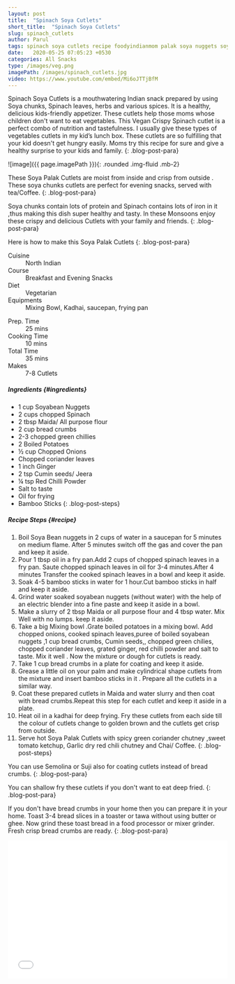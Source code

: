 ```yaml
---
layout: post
title:  "Spinach Soya Cutlets"
short_title:  "Spinach Soya Cutlets"
slug: spinach_cutlets
author: Parul
tags: spinach soya cutlets recipe foodyindianmom palak soya nuggets soya chunks fried snack tasty delicious kids tiffin party snack breakfast naasta baked spinachRecipes crispy cutlets healthy nutritous indian appetizer food
date:   2020-05-25 07:05:23 +0530
categories: All Snacks
type: /images/veg.png
imagePath: /images/spinach_cutlets.jpg
video: https://www.youtube.com/embed/Mi6oJTTjBfM
---
```


Spinach Soya Cutlets is a mouthwatering Indian snack prepared by using Soya chunks,  Spinach leaves, herbs and various spices. It is a healthy, delicious kids-friendly appetizer. These cutlets help those moms whose children don't want to eat vegetables. This Vegan Crispy Spinach cutlet is a perfect combo of nutrition and tastefulness. I usually give these types of vegetables cutlets in my kid’s lunch box. These cutlets are so fulfilling that your kid doesn't get hungry easily. Moms try this recipe for sure and give a healthy surprise to your kids and family.
{: .blog-post-para}

![image]({{ page.imagePath }}){: .rounded .img-fluid .mb-2}

These Soya Palak Cutlets are moist from inside and crisp from outside . These soya chunks cutlets are perfect for evening snacks, served with tea/Coffee.
{: .blog-post-para}

Soya chunks contain lots of protein and Spinach contains lots of iron in it ,thus  making this dish super healthy and tasty. In these Monsoons enjoy these crispy and delicious Cutlets with your family and friends.
{: .blog-post-para}

Here is how to make this Soya Palak Cutlets
{: .blog-post-para}

<div class="row">
    <div class="col-md-6">
        <dl class="row">
            <dt class="col-sm-4">Cuisine</dt><dd class="col-sm-7">North Indian</dd>
            <dt class="col-sm-4">Course</dt><dd class="col-sm-7">Breakfast and Evening Snacks</dd>
            <dt class="col-sm-4">Diet</dt><dd class="col-sm-7">Vegetarian</dd>
            <dt class="col-sm-4">Equipments</dt><dd class="col-sm-7">Mixing Bowl, Kadhai, saucepan, frying pan</dd>
        </dl>
    </div>
    <div class="col-md-6">
        <dl class="row">
            <dt class="col-sm-5">Prep. Time</dt><dd class="col-sm-7">25 mins</dd>
            <dt class="col-sm-5">Cooking Time</dt><dd class="col-sm-7">10 mins</dd>
            <dt class="col-sm-5">Total Time</dt><dd class="col-sm-7">35 mins</dd>
            <dt class="col-sm-5">Makes</dt><dd class="col-sm-7">7-8 Cutlets</dd>
        </dl>
    </div>
</div>

##### **Ingredients** {#ingredients}
- 1 cup Soyabean Nuggets
- 2 cups chopped Spinach
- 2 tbsp Maida/ All purpose flour
- 2 cup  bread crumbs
- 2-3 chopped green chillies
- 2 Boiled Potatoes
- ½ cup Chopped Onions
- Chopped coriander leaves
- 1 inch Ginger
- 2 tsp Cumin seeds/ Jeera
- ¼ tsp Red Chilli Powder
- Salt to taste
- Oil for frying
- Bamboo Sticks
{: .blog-post-steps}

##### **Recipe Steps** {#recipe}
1. Boil Soya Bean nuggets in 2 cups of water in a saucepan for 5 minutes on medium flame. After 5 minutes switch off the gas and cover the pan and keep it aside.
1. Pour 1 tbsp oil in  a fry pan.Add 2 cups of chopped spinach leaves in a fry pan. Saute  chopped spinach leaves in oil for 3-4 minutes.After 4 minutes Transfer the cooked spinach leaves in a bowl and keep it aside.
1. Soak 4-5 bamboo sticks in water for 1 hour.Cut bamboo sticks in half and keep it aside.
1. Grind water soaked soyabean nuggets (without water) with the help of an electric blender into a fine paste and keep it aside in a bowl.
1. Make a slurry of 2 tbsp Maida or all purpose flour  and 4 tbsp water. Mix Well with no lumps. keep it aside.
1. Take a big Mixing bowl .Grate  boiled potatoes in a mixing bowl. Add chopped onions, cooked spinach leaves,puree of  boiled soyabean nuggets ,1 cup bread crumbs, Cumin seeds,, chopped green chilies, chopped coriander leaves, grated ginger, red chilli powder and salt to taste. Mix it well . Now the mixture or dough  for cutlets is ready.
1. Take 1 cup bread crumbs in a plate for coating  and keep it aside.
1. Grease a little oil on your palm and make cylindrical shape cutlets from the mixture and insert bamboo  sticks in it . Prepare all the cutlets in a similar way.
1. Coat these prepared cutlets in Maida and water slurry and then coat with bread crumbs.Repeat this step for each cutlet and keep it aside in a plate.
1. Heat oil in a kadhai for deep frying. Fry these  cutlets from each side till the colour of cutlets change to golden brown and the cutlets get crisp from outside.
1. Serve hot Soya Palak Cutlets with spicy green coriander chutney ,sweet tomato ketchup, Garlic dry red chili chutney and Chai/ Coffee.
{: .blog-post-steps}

<i class="fas fa-lightbulb"></i> You can use Semolina or Suji also for coating  cutlets instead of bread crumbs.
{: .blog-post-para}

<i class="fas fa-lightbulb"></i> You can shallow fry these cutlets if you don't want to eat deep fried.
{: .blog-post-para}

<i class="fas fa-lightbulb"></i> If you don't have bread crumbs in your home then  you can prepare it in your home. Toast 3-4 bread slices in a toaster or tawa without using butter or ghee. Now grind these toast bread  in a food processor or mixer grinder. Fresh crisp bread crumbs are ready.
{: .blog-post-para}

<div class="row" id="video">
    <div class="col-md-12">
        <div class="embed-responsive embed-responsive-16by9">
            <iframe width="100%" height="315" src="{{page.video}}" frameborder="0" allow="accelerometer; autoplay; encrypted-media; gyroscope; picture-in-picture" allowfullscreen></iframe>
        </div>
    </div>
</div>
<br>
